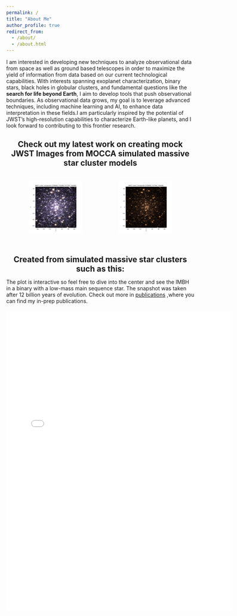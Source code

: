 ```yaml
---
permalink: /
title: "About Me"
author_profile: true
redirect_from: 
  - /about/
  - /about.html
---
```


I am interested in developing new techniques to analyze observational data from space
as well as ground based telescopes in order to maximize the yield of information from data based on our current
technological capabilities. With interests spanning exoplanet characterization, binary stars, black holes in globular
clusters, and fundamental questions like the <b>search for life beyond Earth</b>, I aim to develop tools that push observational
boundaries. As observational data grows, my goal is to leverage advanced techniques, including machine learning
and AI, to enhance data interpretation in these fields.I am particularly inspired by the potential of JWST’s high-resolution capabilities to
characterize Earth-like planets, and I look forward to contributing to this frontier research.
<!-- 
Create content & metadata
------
For site content, there is one markdown file for each type of content, which are stored in directories like _publications, _talks, _posts, _teaching, or _pages. For example, each talk is a markdown file in the [_talks directory](https://github.com/academicpages/academicpages.github.io/tree/master/_talks). At the top of each markdown file is structured data in YAML about the talk, which the theme will parse to do lots of cool stuff. The same structured data about a talk is used to generate the list of talks on the [Talks page](https://academicpages.github.io/talks), each [individual page](https://academicpages.github.io/talks/2012-03-01-talk-1) for specific talks, the talks section for the [CV page](https://academicpages.github.io/cv), and the [map of places you've given a talk](https://academicpages.github.io/talkmap.html) (if you run this [python file](https://github.com/academicpages/academicpages.github.io/blob/master/talkmap.py) or [Jupyter notebook](https://github.com/academicpages/academicpages.github.io/blob/master/talkmap.ipynb), which creates the HTML for the map based on the contents of the _talks directory). -->
<h2 style="text-align: center; font-size: 1.5em; font-weight: bold; margin-bottom: 5px;">
    Check out my latest work on creating mock JWST Images from MOCCA simulated massive star cluster models
</h2>
<!-- First Row -->
<div class="page-content" style="display: flex; justify-content: space-between; margin: 20px; gap: 20px;">
    <!-- Left side figure -->
    <figure style="text-align: center; flex: 1; max-width: 100%;">
        <img src="./images/Figure_2.png" alt="Phase-folded lightcurve from Tarleton" style="width: 100%; max-width: 800px; height: auto;"/>
        <figcaption style="margin-top: 10px; font-size: 1.1em; font-weight: bold;"></figcaption>
    </figure>
    <!-- Right side figure -->
    <figure style="text-align: center; flex: 1; max-width: 48%;">
        <img src="./images/090_277_444.png" alt="Another lightcurve or figure" style="width: 100%; max-width: 1200px; height: auto;"/>
        <figcaption style="margin-top: 10px; font-size: 1.1em; font-weight: bold;"></figcaption>
    </figure>
</div>
<h2 style="text-align: center; font-size: 1.5em; font-weight: bold; margin-bottom: 5px;">
    Created from simulated massive star clusters such as this:
</h2>

The plot is interactive so feel free to dive into the center and see the IMBH in a binary with a low-mass main sequence star. The snapshot was taken after 12 billion years of evolution. Check out more in [publications](/_publications/observational-properties-star-clusters.md)
,where you can find my in-prep publications.

<!-- Interactive Plot -->
<div style="margin-top: 20px; text-align: center;">
    <iframe src="./images/scatter_plot.html" style="width: 120%; max-width: 1800px; height: 800px; border: none;"></iframe>
</div>

